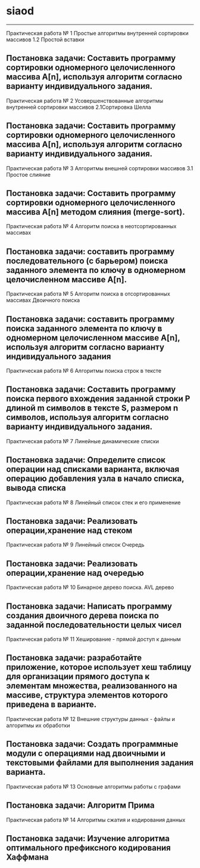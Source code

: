 # siaod
-------------------------------------------------------------------------------------------------------------------------------------------------------------------
Практическая работа № 1 Простые алгоритмы внутренней сортировки массивов 1.2 Простой вставки

Постановка задачи: Составить программу сортировки одномерного целочисленного массива A[n], используя алгоритм согласно варианту индивидуального задания.
-------------------------------------------------------------------------------------------------------------------------------------------------------------------
Практическая работа № 2 Усовершенствованные алгоритмы внутренней сортировки массивов 2.1Сортировка Шелла

Постановка задачи: Составить программу сортировки одномерного целочисленного массива A[n], используя алгоритм согласно варианту индивидуального задания.
-------------------------------------------------------------------------------------------------------------------------------------------------------------------
Практическая работа № 3 Алгоритмы внешней сортировки массивов 3.1 Простое слияние

Постановка задачи: Составить программу сортировки одномерного целочисленного массива A[n] методом слияния (merge-sort).
-------------------------------------------------------------------------------------------------------------------------------------------------------------------
Практическая работа № 4 Алгоритм поиска в неотсортированных массивах

Постановка задачи: cоставить программу последовательного (с барьером) поиска заданного элемента по ключу в одномерном целочисленном массиве A[n].
-------------------------------------------------------------------------------------------------------------------------------------------------------------------
Практическая работа № 5 Алгоритм поиска в отсортированных массивах Двоичного поиска

Постановка задачи: составить программу поиска заданного элемента по ключу в одномерном целочисленном массиве A[n], используя алгоритм согласно варианту индивидуального задания
--------------------------------------------------------------------------------------------------------------------------------------------------------------------
Практическая работа № 6 Алгоритмы поиска строк в тексте

Постановка задачи: Составить программу поиска первого вхождения заданной строки P длиной m символов в тексте S, размером n символов, используя алгоритм согласно варианту индивидуального задания.
--------------------------------------------------------------------------------------------------------------------------------------------------------------------
Практическая работа № 7 Линейные динамические списки

Постановка задачи: Определите список операции над списками варианта, включая операцию добавления узла в начало списка, вывода списка
--------------------------------------------------------------------------------------------------------------------------------------------------------------------
Практическая работа № 8 Линейный список стек и его применение

Постановка задачи: Реализовать операции,хранение над стеком
--------------------------------------------------------------------------------------------------------------------------------------------------------------------
Практическая работа № 9 Линейный список Очередь

Постановка задачи: Реализовать операции,хранение над очередью
--------------------------------------------------------------------------------------------------------------------------------------------------------------------
Практическая работа № 10 Бинарное дерево поиска. AVL дерево

Постановка задачи: Написать программу создания двоичного дерева поиска по заданной последовательности целых чисел
--------------------------------------------------------------------------------------------------------------------------------------------------------------------
Практическая работа № 11  Хеширование - прямой доступ к данным

Постановка задачи: разработайте приложение, которое использует хеш таблицу для организации прямого доступа к элементам множества, реализованного на массиве, структура элементов которого приведена в варианте.
--------------------------------------------------------------------------------------------------------------------------------------------------------------------
Практическая работа № 12 Внешние структуры данных - файлы и алгоритмы их обработки

Постановка задачи: Создать программные модули с операциями над двоичными и текстовыми файлами для выполнения задания варианта.
--------------------------------------------------------------------------------------------------------------------------------------------------------------------
Практическая работа № 13 Основные алгоритмы работы с графами

Постановка задачи: Алгоритм Прима
--------------------------------------------------------------------------------------------------------------------------------------------------------------------
Практическая работа № 14 Алгоритмы сжатия и кодирования данных

Постановка задачи: Изучение алгоритма оптимального префиксного кодирования Хаффмана
--------------------------------------------------------------------------------------------------------------------------------------------------------------------
